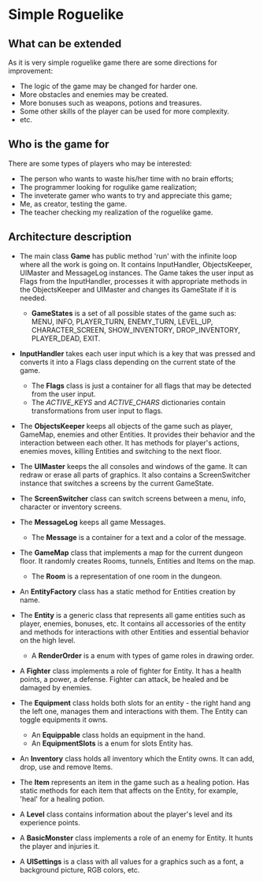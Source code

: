 # Simple Roguelike

## What can be extended
As it is very simple roguelike game there are some directions for improvement:
- The logic of the game may be changed for harder one.
- More obstacles and enemies may be created.
- More bonuses such as weapons, potions and treasures.
- Some other skills of the player can be used for more complexity.
- etc.

## Who is the game for
There are some types of players who may be interested:
- The person who wants to waste his/her time with no brain efforts;
- The programmer looking for rogulike game realization;
- The inveterate gamer who wants to try and appreciate this game;
- Me, as creator, testing the game.
- The teacher checking my realization of the roguelike game.

## Architecture description

- The main class **Game** has public method 'run' with the infinite loop where all the work is going on.
 It contains InputHandler, ObjectsKeeper, UIMaster and MessageLog instances.
 The Game takes the user input as Flags from the InputHandler, processes it
 with appropriate methods in the ObjectsKeeper and UIMaster and changes its GameState if it is needed.
    - **GameStates** is a set of all possible states of the game such as: <br/>
    MENU, INFO, PLAYER_TURN,
ENEMY_TURN, LEVEL_UP, CHARACTER_SCREEN, SHOW_INVENTORY, DROP_INVENTORY, PLAYER_DEAD, EXIT.

- **InputHandler** takes each user input which is a key that was pressed and converts
it into a Flags class depending on the current state of the game.
    - The **Flags** class is just a container for all flags that may be detected from the user input.
    - The *ACTIVE_KEYS* and *ACTIVE_CHARS* dictionaries contain transformations from user input to flags.
- The **ObjectsKeeper** keeps all objects of the game such as player, GameMap, enemies and other Entities.
It provides their behavior and the interaction between each other.
It has methods for player's actions, enemies moves, killing Entities and switching to the next floor.
- The **UIMaster** keeps the all consoles and windows of the game. It can redraw or erase all parts of graphics.
It also contains a ScreenSwitcher instance that switches a screens by the current GameState.
- The **ScreenSwitcher** class can switch screens between a menu, info, character or inventory screens.
- The **MessageLog** keeps all game Messages.
    - The **Message** is a container for a text and a color of the message.
- The **GameMap** class that implements a map for the current dungeon floor. It randomly creates Rooms, tunnels, Entities and Items on the map.
    - The **Room** is a representation of one room in the dungeon.
- An **EntityFactory** class has a static method for Entities creation by name.
- The **Entity** is a generic class that represents all game entities such as player, enemies, bonuses, etc.
It contains all accessories of the entity and methods for interactions
 with other Entities and essential behavior on the high level.
    - A **RenderOrder** is a enum with types of game roles in drawing order.
- A **Fighter** class implements a role of fighter for Entity.
    It has a health points, a power, a defense. Fighter can attack, be healed and be damaged by enemies.
- The **Equipment** class holds both slots for an entity - the right hand ang the left one,
    manages them and interactions with them. The Entity can toggle equipments it owns.
    - An **Equippable** class holds an equipment in the hand.
    - An **EquipmentSlots** is a enum for slots Entity has.
- An **Inventory** class holds all inventory which the Entity owns.
    It can add, drop, use and remove Items.
- The **Item** represents an item in the game such as a healing potion.
 Has static methods for each item that affects on the Entity, for example, 'heal' for a healing potion.
- A **Level** class contains information about
    the player's level and its experience points.
- A **BasicMonster** class implements a role of an enemy for Entity.
    It hunts the player and injuries it.
- A **UISettings** is a class with all values for a graphics such as
a font, a background picture, RGB colors, etc.
